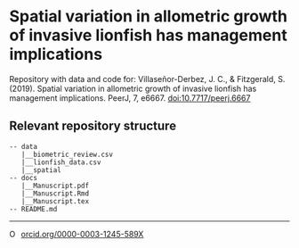 # Spatial variation in allometric growth of invasive lionfish has management implications

Repository with data and code for: Villaseñor-Derbez, J. C., & Fitzgerald, S. (2019). Spatial variation in allometric growth of invasive lionfish has management implications. PeerJ, 7, e6667. [doi:10.7717/peerj.6667](https://peerj.com/articles/6667/)

## Relevant repository structure 

```
-- data
   |__biometric_review.csv
   |__lionfish_data.csv
   |__spatial
-- docs
   |__Manuscript.pdf
   |__Manuscript.Rmd
   |__Manuscript.tex
-- README.md
```

--------- 

<a href="https://orcid.org/0000-0003-1245-589X" target="orcid.widget" rel="noopener noreferrer" style="vertical-align:top;"><img src="https://orcid.org/sites/default/files/images/orcid_16x16.png" style="width:1em;margin-right:.5em;" alt="ORCID iD icon">orcid.org/0000-0003-1245-589X</a>
